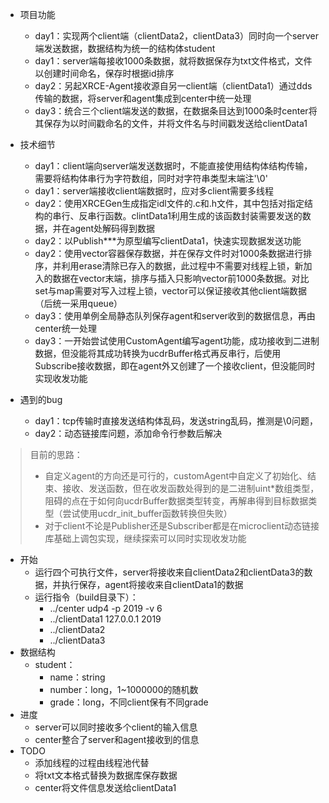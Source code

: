 
- 项目功能
  - day1：实现两个client端（clientData2，clientData3）同时向一个server端发送数据，数据结构为统一的结构体student
  - day1：server端每接收1000条数据，就将数据保存为txt文件格式，文件以创建时间命名，保存时根据id排序
  - day2：另起XRCE-Agent接收源自另一client端（clientData1）通过dds传输的数据，将server和agent集成到center中统一处理
  - day3：统合三个client端发送的数据，在数据条目达到1000条时center将其保存为以时间戳命名的文件，并将文件名与时间戳发送给clientData1

- 技术细节
  - day1：client端向server端发送数据时，不能直接使用结构体结构传输，需要将结构体串行为字符数组，同时对字符串类型末端注'\0\'
  - day1：server端接收client端数据时，应对多client需要多线程
  - day2：使用XRCEGen生成指定idl文件的.c和.h文件，其中包括对指定结构的串行、反串行函数。clintData1利用生成的该函数封装需要发送的数据，并在agent处解码得到数据
  - day2：以Publish***为原型编写clientData1，快速实现数据发送功能
  - day2：使用vector容器保存数据，并在保存文件时对1000条数据进行排序，并利用erase清除已存入的数据，此过程中不需要对线程上锁，新加入的数据在vector末端，排序与插入只影响vector前1000条数据。对比set与map需要对写入过程上锁，vector可以保证接收其他client端数据（后统一采用queue）
  - day3：使用单例全局静态队列保存agent和server收到的数据信息，再由center统一处理
  - day3：一开始尝试使用CustomAgent编写agent功能，成功接收到二进制数据，但没能将其成功转换为ucdrBuffer格式再反串行，后使用Subscribe接收数据，即在agent外又创建了一个接收client，但没能同时实现收发功能
- 遇到的bug
  - day1：tcp传输时直接发送结构体乱码，发送string乱码，推测是\0问题，
  - day2：动态链接库问题，添加命令行参数后解决

> 目前的思路：
> - 自定义agent的方向还是可行的，customAgent中自定义了初始化、结束、接收、发送函数，但在收发函数处得到的是二进制uint*数组类型，阻碍的点在于如何向ucdrBuffer数据类型转变，再解串得到目标数据类型（尝试使用ucdr_init_buffer函数转换但失败）
> - 对于client不论是Publisher还是Subscriber都是在microclient动态链接库基础上调包实现，继续探索可以同时实现收发功能
  
- 开始
  - 运行四个可执行文件，server将接收来自clientData2和clientData3的数据，并执行保存，agent将接收来自clientData1的数据
  - 运行指令（build目录下）：
    - ../center udp4 -p 2019 -v 6
    - ../clientData1 127.0.0.1 2019
    - ../clientData2
    - ../clientData3
- 数据结构
  - student：
    - name：string
    - number：long，1~1000000的随机数
    - grade：long，不同client保有不同grade
- 进度
  - server可以同时接收多个client的输入信息
  - center整合了server和agent接收到的信息
- TODO
  - 添加线程的过程由线程池代替
  - 将txt文本格式替换为数据库保存数据
  - center将文件信息发送给clientData1
